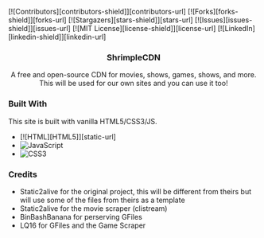 <!-- Improved compatibility of back to top link: See: https://github.com/othneildrew/Best-README-Template/pull/73 -->
<a name="readme-top"></a>
<!--
*** Thanks for checking out the Best-README-Template. If you have a suggestion
*** that would make this better, please fork the repo and create a pull request
*** or simply open an issue with the tag "enhancement".
*** Don't forget to give the project a star!
*** Thanks again! Now go create something AMAZING! :D
-->



<!-- PROJECT SHIELDS -->
<!--
*** I'm using markdown "reference style" links for readability.
*** Reference links are enclosed in brackets [ ] instead of parentheses ( ).
*** See the bottom of this document for the declaration of the reference variables
*** for contributors-url, forks-url, etc. This is an optional, concise syntax you may use.
*** https://www.markdownguide.org/basic-syntax/#reference-style-links
-->
[![Contributors][contributors-shield]][contributors-url]
[![Forks][forks-shield]][forks-url]
[![Stargazers][stars-shield]][stars-url]
[![Issues][issues-shield]][issues-url]
[![MIT License][license-shield]][license-url]
[![LinkedIn][linkedin-shield]][linkedin-url]

  <h3 align="center">ShrimpleCDN</h3>

  <p align="center">
    A free and open-source CDN for movies, shows, games, shows, and more. This will be used for our own sites and you can use it too!
  </p>
</div>

### Built With

This site is built with vanilla HTML5/CSS3/JS.

* [![HTML][HTML5]][static-url]
* ![JavaScript](https://img.shields.io/badge/javascript-%23323330.svg?style=for-the-badge&logo=javascript&logoColor=%23F7DF1E)
* ![CSS3](https://img.shields.io/badge/css3-%231572B6.svg?style=for-the-badge&logo=css3&logoColor=white)

### Credits
- Static2alive for the original project, this will be different from theirs but will use some of the files from theirs as a template
- Static2alive for the movie scraper (clistream)
- BinBashBanana for perserving GFiles
- LQ16 for GFiles and the Game Scraper

